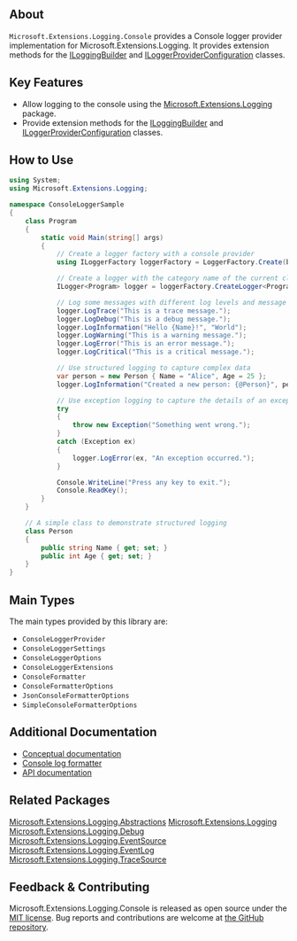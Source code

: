 ## About

<!-- A description of the package and where one can find more documentation -->
`Microsoft.Extensions.Logging.Console` provides a Console logger provider implementation for Microsoft.Extensions.Logging. It provides extension methods for the [ILoggingBuilder](https://learn.microsoft.com/dotnet/api/microsoft.extensions.logging.iloggingbuilder) and [ILoggerProviderConfiguration](https://learn.microsoft.com/dotnet/api/microsoft.extensions.logging.configuration.iloggerproviderconfiguration-1) classes.

## Key Features

<!-- The key features of this package -->

* Allow logging to the console using the [Microsoft.Extensions.Logging](https://www.nuget.org/packages/Microsoft.Extensions.Logging/) package.
* Provide extension methods for the [ILoggingBuilder](https://learn.microsoft.com/dotnet/api/microsoft.extensions.logging.iloggingbuilder) and [ILoggerProviderConfiguration](https://learn.microsoft.com/dotnet/api/microsoft.extensions.logging.configuration.iloggerproviderconfiguration-1) classes.


## How to Use

<!-- A compelling example on how to use this package with code, as well as any specific guidelines for when to use the package -->
```csharp
using System;
using Microsoft.Extensions.Logging;

namespace ConsoleLoggerSample
{
    class Program
    {
        static void Main(string[] args)
        {
            // Create a logger factory with a console provider
            using ILoggerFactory loggerFactory = LoggerFactory.Create(builder => builder.AddConsole());

            // Create a logger with the category name of the current class
            ILogger<Program> logger = loggerFactory.CreateLogger<Program>();

            // Log some messages with different log levels and message templates
            logger.LogTrace("This is a trace message.");
            logger.LogDebug("This is a debug message.");
            logger.LogInformation("Hello {Name}!", "World");
            logger.LogWarning("This is a warning message.");
            logger.LogError("This is an error message.");
            logger.LogCritical("This is a critical message.");

            // Use structured logging to capture complex data
            var person = new Person { Name = "Alice", Age = 25 };
            logger.LogInformation("Created a new person: {@Person}", person);

            // Use exception logging to capture the details of an exception
            try
            {
                throw new Exception("Something went wrong.");
            }
            catch (Exception ex)
            {
                logger.LogError(ex, "An exception occurred.");
            }

            Console.WriteLine("Press any key to exit.");
            Console.ReadKey();
        }
    }

    // A simple class to demonstrate structured logging
    class Person
    {
        public string Name { get; set; }
        public int Age { get; set; }
    }
}

```

## Main Types

<!-- The main types provided in this library -->

The main types provided by this library are:

* `ConsoleLoggerProvider`
* `ConsoleLoggerSettings`
* `ConsoleLoggerOptions`
* `ConsoleLoggerExtensions`
* `ConsoleFormatter`
* `ConsoleFormatterOptions`
* `JsonConsoleFormatterOptions`
* `SimpleConsoleFormatterOptions`

## Additional Documentation

<!-- Links to further documentation. Remove conceptual documentation if not available for the library. -->

* [Conceptual documentation](https://learn.microsoft.com/dotnet/core/extensions/logging)
* [Console log formatter](https://learn.microsoft.com/dotnet/core/extensions/console-log-formatter)
* [API documentation](https://learn.microsoft.com/dotnet/api/microsoft.extensions.logging)

## Related Packages

<!-- The related packages associated with this package -->
[Microsoft.Extensions.Logging.Abstractions](https://www.nuget.org/packages/Microsoft.Extensions.Logging.Abstractions)
[Microsoft.Extensions.Logging](https://www.nuget.org/packages/Microsoft.Extensions.Logging)
[Microsoft.Extensions.Logging.Debug](https://www.nuget.org/packages/Microsoft.Extensions.Logging.Debug)
[Microsoft.Extensions.Logging.EventSource](https://www.nuget.org/packages/Microsoft.Extensions.Logging.EventSource)
[Microsoft.Extensions.Logging.EventLog](https://www.nuget.org/packages/Microsoft.Extensions.Logging.EventLog)
[Microsoft.Extensions.Logging.TraceSource](https://www.nuget.org/packages/Microsoft.Extensions.Logging.TraceSource)

## Feedback & Contributing

<!-- How to provide feedback on this package and contribute to it -->

Microsoft.Extensions.Logging.Console is released as open source under the [MIT license](https://licenses.nuget.org/MIT). Bug reports and contributions are welcome at [the GitHub repository](https://github.com/dotnet/runtime).